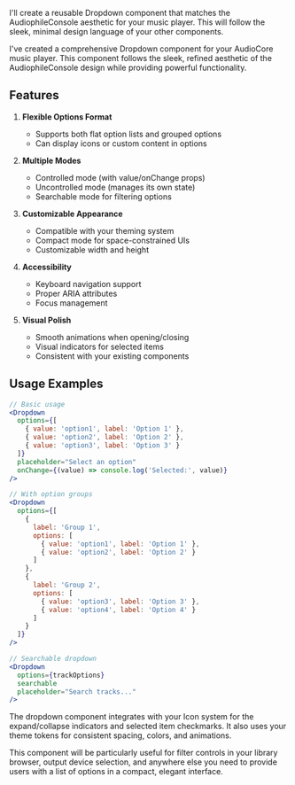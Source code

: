 I'll create a reusable Dropdown component that matches the AudiophileConsole aesthetic for your music player. This will follow the sleek, minimal design language of your other components.

I've created a comprehensive Dropdown component for your AudioCore music player. This component follows the sleek, refined aesthetic of the AudiophileConsole design while providing powerful functionality.

## Features

1. **Flexible Options Format**
   - Supports both flat option lists and grouped options
   - Can display icons or custom content in options

2. **Multiple Modes**
   - Controlled mode (with value/onChange props)
   - Uncontrolled mode (manages its own state)
   - Searchable mode for filtering options

3. **Customizable Appearance**
   - Compatible with your theming system
   - Compact mode for space-constrained UIs
   - Customizable width and height

4. **Accessibility**
   - Keyboard navigation support
   - Proper ARIA attributes
   - Focus management

5. **Visual Polish**
   - Smooth animations when opening/closing
   - Visual indicators for selected items
   - Consistent with your existing components

## Usage Examples

```jsx
// Basic usage
<Dropdown
  options={[
    { value: 'option1', label: 'Option 1' },
    { value: 'option2', label: 'Option 2' },
    { value: 'option3', label: 'Option 3' }
  ]}
  placeholder="Select an option"
  onChange={(value) => console.log('Selected:', value)}
/>

// With option groups
<Dropdown
  options={[
    { 
      label: 'Group 1', 
      options: [
        { value: 'option1', label: 'Option 1' },
        { value: 'option2', label: 'Option 2' }
      ]
    },
    { 
      label: 'Group 2', 
      options: [
        { value: 'option3', label: 'Option 3' },
        { value: 'option4', label: 'Option 4' }
      ]
    }
  ]}
/>

// Searchable dropdown
<Dropdown
  options={trackOptions}
  searchable
  placeholder="Search tracks..."
/>
```

The dropdown component integrates with your Icon system for the expand/collapse indicators and selected item checkmarks. It also uses your theme tokens for consistent spacing, colors, and animations.

This component will be particularly useful for filter controls in your library browser, output device selection, and anywhere else you need to provide users with a list of options in a compact, elegant interface.